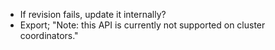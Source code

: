 - If revision fails, update it internally?
- Export; "Note: this API is currently not supported on cluster coordinators."
